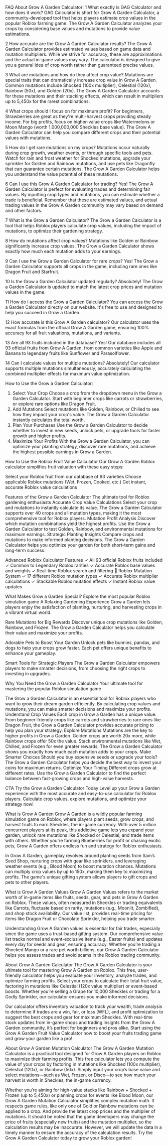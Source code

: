 FAQ About Grow A Garden Calculator:
1 What exactly is GAG Calculator and how does it work?
GAG Calculator is short for Grow A Garden Calculator, a community-developed tool that helps players estimate crop values in the popular Roblox farming game. The Grow A Garden Calculator analyzes your crops by considering base values and mutations to provide value estimations.

2 How accurate are the Grow A Garden Calculator results?
The Grow A Garden Calculator provides estimated values based on game data and mutation multipliers. While we strive for accuracy, these are approximations and the actual in-game values may vary. The calculator is designed to give you a general idea of crop worth rather than guaranteed precise values.

3 What are mutations and how do they affect crop value?
Mutations are special traits that can dramatically increase crop value in Grow A Garden. Common mutations include Shocked (100x multiplier), Celestial (120x), Rainbow (50x), and Golden (20x). The Grow A Garden Calculator accounts for these mutations and their stacking effects, which can result in multipliers up to 5,450x for the rarest combinations.

4 What crops should I focus on for maximum profit?
For beginners, Strawberries are great as they're multi-harvest crops providing steady income. For big profits, focus on higher-value crops like Watermelons or Moon Mango (worth 1,000,000,000 Sheckles base value). The Grow A Garden Calculator can help you compare different crops and their potential values with mutations.

5 How do I get rare mutations on my crops?
Mutations occur naturally during crop growth, weather events, or through specific tools and pets. Watch for rain and frost weather for Shocked mutations, upgrade your sprinkler for Golden and Rainbow mutations, and use pets like Dragonfly that can guarantee certain mutations. The Grow A Garden Calculator helps you understand the value potential of these mutations.

6 Can I use this Grow A Garden Calculator for trading?
Yes! The Grow A Garden Calculator is perfect for evaluating trades and determining fair values. By inputting crop types and mutations, you can estimate whether a trade is beneficial. Remember that these are estimated values, and actual trading values in the Grow A Garden community may vary based on demand and other factors.

7 What is the Grow a Garden Calculator?
The Grow a Garden Calculator is a tool that helps Roblox players calculate crop values, including the impact of mutations, to optimize their gardening strategy.

8 How do mutations affect crop values?
Mutations like Golden or Rainbow significantly increase crop values. The Grow a Garden Calculator shows exactly how much each mutation adds to your earnings.

9 Can I use the Grow a Garden Calculator for rare crops?
Yes! The Grow a Garden Calculator supports all crops in the game, including rare ones like Dragon Fruit and Starfruit.

10 Is the Grow a Garden Calculator updated regularly?
Absolutely! The Grow a Garden Calculator is updated to match the latest crop prices and mutation values in the game.

11 How do I access the Grow a Garden Calculator?
You can access the Grow a Garden Calculator directly on our website. It's free to use and designed to help you succeed in Grow a Garden.

12 How accurate is this Grow A Garden calculator?
Our calculator uses the exact formulas from the official Grow A Garden game, ensuring 100% accuracy for all fruit valuations, mutations, and variants.

13 Are all 93 fruits included in the database?
Yes! Our database includes all 93 official fruits from Grow A Garden, from common varieties like Apple and Banana to legendary fruits like Sunflower and Parasolflower.

14 Can I calculate values for multiple mutations?
Absolutely! Our calculator supports multiple mutations simultaneously, accurately calculating the combined multiplier effects for maximum value optimization.




How to Use the Grow a Garden Calculator:
1. Select Your Crop
Choose a crop from the dropdown menu in the Grow a Garden Calculator. Start with beginner crops like carrots or strawberries, or explore rare options like Dragon Fruit.
2. Add Mutations
Select mutations like Golden, Rainbow, or Chilled to see how they impact your crop's value. The Grow a Garden Calculator instantly calculates the total worth.
3. Plan Your Purchases
Use the Grow a Garden Calculator to decide whether to invest in new seeds, unlock pets, or upgrade tools for faster growth and higher profits.
4. Maximize Your Profits
With the Grow a Garden Calculator, you can optimize your planting strategy, discover rare mutations, and achieve the highest possible earnings in Grow a Garden.

How to Use the Roblox Fruit Value Calculator
Our Grow A Garden Roblox calculator simplifies fruit valuation with these easy steps:

Select your Roblox fruit from our database of 93 varieties
Choose applicable Roblox mutations (Wet, Frozen, Cooked, etc.)
Get instant, accurate Roblox value calculations





Features of the Grow a Garden Calculator
	The ultimate tool for Roblox gardening enthusiasts
Accurate Crop Value Calculations
Select your crop and mutations to instantly calculate its value. The Grow a Garden Calculator supports over 40 crops and all mutation types, making it the most comprehensive tool for Roblox players.
Mutation Profit Analysis
Discover which mutation combinations yield the highest profits. Use the Grow a Garden Calculator to test Golden, Rainbow, and environmental mutations for maximum earnings.
Strategic Planting Insights
Compare crops and mutations to make informed planting decisions. The Grow a Garden Calculator helps you optimize your garden for both short-term gains and long-term success.

Advanced Roblox Calculator Features
✓ All 93 official Roblox fruits included
✓ Common to Legendary Roblox rarities
✓ Accurate Roblox base values and weights
✓ Real-time Roblox search and filtering
🧬 Roblox Mutation System
✓ 17 different Roblox mutation types
✓ Accurate Roblox multiplier calculations
✓ Stackable Roblox mutation effects
✓ Instant Roblox value updates





What Makes Grow a Garden Special?
	Explore the most popular Roblox simulation game
A Relaxing Gardening Experience
Grow a Garden lets players enjoy the satisfaction of planting, nurturing, and harvesting crops in a vibrant virtual world.

Rare Mutations for Big Rewards
Discover unique crop mutations like Golden, Rainbow, and Frozen. The Grow a Garden Calculator helps you calculate their value and maximize your profits.

Adorable Pets to Boost Your Garden
Unlock pets like bunnies, pandas, and dogs to help your crops grow faster. Each pet offers unique benefits to enhance your gameplay.

Smart Tools for Strategic Players
The Grow a Garden Calculator empowers players to make smarter decisions, from choosing the right crops to investing in upgrades.





Why You Need the Grow a Garden Calculator
	Your ultimate tool for mastering the popular Roblox simulation game
	
The Grow a Garden Calculator is an essential tool for Roblox players who want to grow their dream garden efficiently. By calculating crop values and mutations, you can make smarter decisions and maximize your profits.
Understand Crop Values Each crop in Grow a Garden has a unique value. From beginner-friendly crops like carrots and strawberries to rare ones like Dragon Fruit, the Grow a Garden Calculator provides accurate pricing to help you plan your strategy.
Explore Mutations Mutations are the key to higher profits in Grow a Garden. Golden crops are worth 20x more, while Rainbow crops offer 50x the value. Stack environmental mutations like Wet, Chilled, and Frozen for even greater rewards. The Grow a Garden Calculator shows you exactly how much each mutation adds to your crops.
Make Smarter Choices Should you buy expensive seeds or upgrade your tools? The Grow a Garden Calculator helps you decide the best way to invest your coins for maximum returns.
Optimize Your Timing Different crops grow at different rates. Use the Grow a Garden Calculator to find the perfect balance between fast-growing crops and high-value harvests.




CTA
Try the Grow a Garden Calculator Today
Level up your Grow a Garden experience with the most accurate and easy-to-use calculator for Roblox players. Calculate crop values, explore mutations, and optimize your strategy now!



What is Grow A Garden
Grow A Garden is a wildly popular farming simulation game on Roblox, where players plant seeds, grow crops, and harvest fruits to earn Sheckles, the in-game currency. With over 5 million concurrent players at its peak, this addictive game lets you expand your garden, unlock rare mutations like Shocked or Celestial, and trade items with others. Whether you're farming Blueberries for profit or chasing exotic pets, Grow A Garden offers endless fun and strategy for Roblox enthusiasts.

In Grow A Garden, gameplay revolves around planting seeds from Sam’s Seed Shop, nurturing crops with gear like sprinklers, and leveraging weather events (e.g., Blood Moon) to boost mutation chances. Mutations can multiply crop values by up to 150x, making them key to maximizing profits. The game's unique gifting system allows players to gift crops and pets to other players.

What is Grow A Garden Values
Grow A Garden Values refers to the market worth of in-game items like fruits, seeds, gear, and pets in Grow A Garden on Roblox. These values, often measured in Sheckles or trading equivalents like Carrots, fluctuate based on rarity, mutations (e.g., Moonlit, Zombified), and shop stock availability. Our value list, provides real-time pricing for items like Dragon Fruit or Chocolate Sprinkler, helping you trade smarter.

Understanding Grow A Garden values is essential for fair trades, especially since the game uses a trust-based gifting system. Our comprehensive value list tracks normal and event-exclusive items (e.g., Easter fruits) and updates every day for seeds and gear, ensuring accuracy. Whether you’re trading a Shocked Mango or a rare pet worth billions, our Grow A Garden Calculator helps you assess trades and avoid scams in the Roblox trading community.

About Grow A Garden Calculator
The Grow A Garden  Calculator is your ultimate tool for mastering Grow A Garden on Roblox. This free, user-friendly  calculator helps you evaluate your inventory, analyze trades, and optimize farming profits. Select your crops to calculate their total fruit value, factoring in mutations like Celestial (120x value multiplier) or event-based boosts. Whether you’re selling a Grape for 10,000 Sheckles or trading for a Godly Sprinkler, our calculator ensures you make informed decisions.

Our calculator offers inventory valuation to track your wealth, trade analysis to determine if trades are a win, fair, or loss (WFL), and profit optimization to suggest the best crops and gear for maximum Sheckles. With real-time stock updates from in-game shops and trading insights from the Grow A Garden community, it’s perfect for beginners and pros alike. Start using the Grow A Garden Fruit Value Calculator now to boost your fruits trading game and grow your garden like a pro!

About Grow A Garden Mutation Calculator
The Grow A Garden Mutation Calculator is a practical tool designed for Grow A Garden players on Roblox to maximize their farming profits. This free calculator lets you compute the value of your crops by factoring in mutations like Shocked (100x multiplier), Celestial (120x), or Rainbow (50x). Simply input your crop’s base value and select mutations—such as Wet, Frozen, or Disco—to see how much your harvest is worth in Sheckles, the in-game currency.

Whether you’re aiming for high-value stacks like Rainbow + Shocked + Frozen (up to 5,450x) or planning crops for events like Blood Moon, our Grow A Garden Mutation Calculator simplifies complex mutation math. It respects game rules, like only one of Gold or Rainbow mutations can be applied to a crop. And provide the latest crop prices and the multiplier of mutations. It should be noted that the game developers may change the price of fruits (especially new fruits) and the mutation multiplier, so the calculation results may be inaccurate. However, we will update the data in a timely manner to ensure the accuracy of the calculation results. Try the Grow A Garden Calculator today to grow your Roblox garden!
